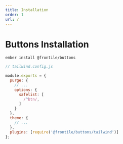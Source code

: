 ```yaml
---
title: Installation
order: 1
url: /
---
```


# Buttons Installation


```
ember install @frontile/buttons
```

```js
// tailwind.config.js

module.exports = {
  purge: {
    // ...
    options: {
      safelist: [
        /^btn/,
      ]
    }
  },
  theme: {
    // ...
  },
  plugins: [require('@frontile/buttons/tailwind')]
};
```
